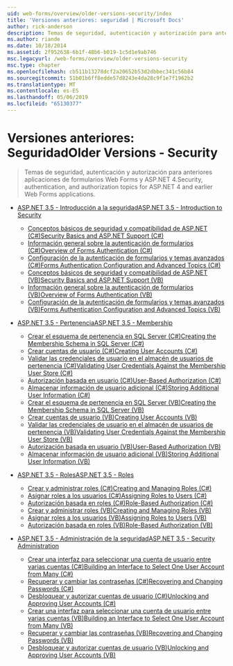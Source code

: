```yaml
---
uid: web-forms/overview/older-versions-security/index
title: 'Versiones anteriores: seguridad | Microsoft Docs'
author: rick-anderson
description: Temas de seguridad, autenticación y autorización para anteriores aplicaciones de formularios Web Forms y ASP.NET 4.
ms.author: riande
ms.date: 10/18/2014
ms.assetid: 2f952638-6b1f-48b6-b019-1c5d1e9ab746
msc.legacyurl: /web-forms/overview/older-versions-security
msc.type: chapter
ms.openlocfilehash: cb511b13278dcf2a20652b53d2dbbec341c56b84
ms.sourcegitcommit: 51b01b6ff8edde57d8243e4da28c9f1e7f1962b2
ms.translationtype: MT
ms.contentlocale: es-ES
ms.lasthandoff: 05/06/2019
ms.locfileid: "65130377"
---
```

# <a name="older-versions---security"></a><span data-ttu-id="0aadd-103">Versiones anteriores: Seguridad</span><span class="sxs-lookup"><span data-stu-id="0aadd-103">Older Versions - Security</span></span>

> <span data-ttu-id="0aadd-104">Temas de seguridad, autenticación y autorización para anteriores aplicaciones de formularios Web Forms y ASP.NET 4.</span><span class="sxs-lookup"><span data-stu-id="0aadd-104">Security, authentication, and authorization topics for ASP.NET 4 and earlier Web Forms applications.</span></span>

- [<span data-ttu-id="0aadd-105">ASP.NET 3.5 - Introducción a la seguridad</span><span class="sxs-lookup"><span data-stu-id="0aadd-105">ASP.NET 3.5 - Introduction to Security</span></span>](introduction/index.md)

    - [<span data-ttu-id="0aadd-106">Conceptos básicos de seguridad y compatibilidad de ASP.NET (C#)</span><span class="sxs-lookup"><span data-stu-id="0aadd-106">Security Basics and ASP.NET Support (C#)</span></span>](introduction/security-basics-and-asp-net-support-cs.md)
    - [<span data-ttu-id="0aadd-107">Información general sobre la autenticación de formularios (C#)</span><span class="sxs-lookup"><span data-stu-id="0aadd-107">Overview of Forms Authentication (C#)</span></span>](introduction/an-overview-of-forms-authentication-cs.md)
    - [<span data-ttu-id="0aadd-108">Configuración de la autenticación de formularios y temas avanzados (C#)</span><span class="sxs-lookup"><span data-stu-id="0aadd-108">Forms Authentication Configuration and Advanced Topics (C#)</span></span>](introduction/forms-authentication-configuration-and-advanced-topics-cs.md)
    - [<span data-ttu-id="0aadd-109">Conceptos básicos de seguridad y compatibilidad de ASP.NET (VB)</span><span class="sxs-lookup"><span data-stu-id="0aadd-109">Security Basics and ASP.NET Support (VB)</span></span>](introduction/security-basics-and-asp-net-support-vb.md)
    - [<span data-ttu-id="0aadd-110">Información general sobre la autenticación de formularios (VB)</span><span class="sxs-lookup"><span data-stu-id="0aadd-110">Overview of Forms Authentication (VB)</span></span>](introduction/an-overview-of-forms-authentication-vb.md)
    - [<span data-ttu-id="0aadd-111">Configuración de la autenticación de formularios y temas avanzados (VB)</span><span class="sxs-lookup"><span data-stu-id="0aadd-111">Forms Authentication Configuration and Advanced Topics (VB)</span></span>](introduction/forms-authentication-configuration-and-advanced-topics-vb.md)
- [<span data-ttu-id="0aadd-112">ASP.NET 3.5 - Pertenencia</span><span class="sxs-lookup"><span data-stu-id="0aadd-112">ASP.NET 3.5 - Membership</span></span>](membership/index.md)

    - [<span data-ttu-id="0aadd-113">Crear el esquema de pertenencia en SQL Server (C#)</span><span class="sxs-lookup"><span data-stu-id="0aadd-113">Creating the Membership Schema in SQL Server (C#)</span></span>](membership/creating-the-membership-schema-in-sql-server-cs.md)
    - [<span data-ttu-id="0aadd-114">Crear cuentas de usuario (C#)</span><span class="sxs-lookup"><span data-stu-id="0aadd-114">Creating User Accounts (C#)</span></span>](membership/creating-user-accounts-cs.md)
    - [<span data-ttu-id="0aadd-115">Validar las credenciales de usuario en el almacén de usuarios de pertenencia (C#)</span><span class="sxs-lookup"><span data-stu-id="0aadd-115">Validating User Credentials Against the Membership User Store (C#)</span></span>](membership/validating-user-credentials-against-the-membership-user-store-cs.md)
    - [<span data-ttu-id="0aadd-116">Autorización basada en usuario (C#)</span><span class="sxs-lookup"><span data-stu-id="0aadd-116">User-Based Authorization (C#)</span></span>](membership/user-based-authorization-cs.md)
    - [<span data-ttu-id="0aadd-117">Almacenar información de usuario adicional (C#)</span><span class="sxs-lookup"><span data-stu-id="0aadd-117">Storing Additional User Information (C#)</span></span>](membership/storing-additional-user-information-cs.md)
    - [<span data-ttu-id="0aadd-118">Crear el esquema de pertenencia en SQL Server (VB)</span><span class="sxs-lookup"><span data-stu-id="0aadd-118">Creating the Membership Schema in SQL Server (VB)</span></span>](membership/creating-the-membership-schema-in-sql-server-vb.md)
    - [<span data-ttu-id="0aadd-119">Crear cuentas de usuario (VB)</span><span class="sxs-lookup"><span data-stu-id="0aadd-119">Creating User Accounts (VB)</span></span>](membership/creating-user-accounts-vb.md)
    - [<span data-ttu-id="0aadd-120">Validar las credenciales de usuario en el almacén de usuarios de pertenencia (VB)</span><span class="sxs-lookup"><span data-stu-id="0aadd-120">Validating User Credentials Against the Membership User Store (VB)</span></span>](membership/validating-user-credentials-against-the-membership-user-store-vb.md)
    - [<span data-ttu-id="0aadd-121">Autorización basada en usuario (VB)</span><span class="sxs-lookup"><span data-stu-id="0aadd-121">User-Based Authorization (VB)</span></span>](membership/user-based-authorization-vb.md)
    - [<span data-ttu-id="0aadd-122">Almacenar información de usuario adicional (VB)</span><span class="sxs-lookup"><span data-stu-id="0aadd-122">Storing Additional User Information (VB)</span></span>](membership/storing-additional-user-information-vb.md)
- [<span data-ttu-id="0aadd-123">ASP.NET 3.5 - Roles</span><span class="sxs-lookup"><span data-stu-id="0aadd-123">ASP.NET 3.5 - Roles</span></span>](roles/index.md)

    - [<span data-ttu-id="0aadd-124">Crear y administrar roles (C#)</span><span class="sxs-lookup"><span data-stu-id="0aadd-124">Creating and Managing Roles (C#)</span></span>](roles/creating-and-managing-roles-cs.md)
    - [<span data-ttu-id="0aadd-125">Asignar roles a los usuarios (C#)</span><span class="sxs-lookup"><span data-stu-id="0aadd-125">Assigning Roles to Users (C#)</span></span>](roles/assigning-roles-to-users-cs.md)
    - [<span data-ttu-id="0aadd-126">Autorización basada en roles (C#)</span><span class="sxs-lookup"><span data-stu-id="0aadd-126">Role-Based Authorization (C#)</span></span>](roles/role-based-authorization-cs.md)
    - [<span data-ttu-id="0aadd-127">Crear y administrar roles (VB)</span><span class="sxs-lookup"><span data-stu-id="0aadd-127">Creating and Managing Roles (VB)</span></span>](roles/creating-and-managing-roles-vb.md)
    - [<span data-ttu-id="0aadd-128">Asignar roles a los usuarios (VB)</span><span class="sxs-lookup"><span data-stu-id="0aadd-128">Assigning Roles to Users (VB)</span></span>](roles/assigning-roles-to-users-vb.md)
    - [<span data-ttu-id="0aadd-129">Autorización basada en roles (VB)</span><span class="sxs-lookup"><span data-stu-id="0aadd-129">Role-Based Authorization (VB)</span></span>](roles/role-based-authorization-vb.md)
- [<span data-ttu-id="0aadd-130">ASP.NET 3.5 - Administración de la seguridad</span><span class="sxs-lookup"><span data-stu-id="0aadd-130">ASP.NET 3.5 - Security Administration</span></span>](admin/index.md)

    - [<span data-ttu-id="0aadd-131">Crear una interfaz para seleccionar una cuenta de usuario entre varias cuentas (C#)</span><span class="sxs-lookup"><span data-stu-id="0aadd-131">Building an Interface to Select One User Account from Many (C#)</span></span>](admin/building-an-interface-to-select-one-user-account-from-many-cs.md)
    - [<span data-ttu-id="0aadd-132">Recuperar y cambiar las contraseñas (C#)</span><span class="sxs-lookup"><span data-stu-id="0aadd-132">Recovering and Changing Passwords (C#)</span></span>](admin/recovering-and-changing-passwords-cs.md)
    - [<span data-ttu-id="0aadd-133">Desbloquear y autorizar cuentas de usuario (C#)</span><span class="sxs-lookup"><span data-stu-id="0aadd-133">Unlocking and Approving User Accounts (C#)</span></span>](admin/unlocking-and-approving-user-accounts-cs.md)
    - [<span data-ttu-id="0aadd-134">Crear una interfaz para seleccionar una cuenta de usuario entre varias cuentas (VB)</span><span class="sxs-lookup"><span data-stu-id="0aadd-134">Building an Interface to Select One User Account from Many (VB)</span></span>](admin/building-an-interface-to-select-one-user-account-from-many-vb.md)
    - [<span data-ttu-id="0aadd-135">Recuperar y cambiar las contraseñas (VB)</span><span class="sxs-lookup"><span data-stu-id="0aadd-135">Recovering and Changing Passwords (VB)</span></span>](admin/recovering-and-changing-passwords-vb.md)
    - [<span data-ttu-id="0aadd-136">Desbloquear y autorizar cuentas de usuario (VB)</span><span class="sxs-lookup"><span data-stu-id="0aadd-136">Unlocking and Approving User Accounts (VB)</span></span>](admin/unlocking-and-approving-user-accounts-vb.md)
